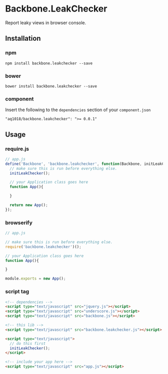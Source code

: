 Backbone.LeakChecker
====================

Report leaky views in browser console.


## Installation

### npm

```
npm install backbone.leakchecker --save
```

### bower

```
bower install backbone.leakchecker --save
```

### component

Insert the following to the `dependencies` section of your `component.json`

```
"aq1018/backbone.leakchecker": ">= 0.0.1"
```

## Usage

### require.js

```js
// app.js
define('Backbone', 'backbone.leakchecker', function(Backbone, initLeakChecker) {
  // make sure this is run before everything else.
  initLeakChecker();

  // your Application class goes here
  function App(){

  }

  return new App();
});

```

### browserify

```js
// app.js

// make sure this is run before everything else.
require('backbone.leakchecker')();

// your Application class goes here
function App(){

}

module.exports = new App();
```

### script tag

```html
<!-- dependencies -->
<script type="text/javascript" src="jquery.js"></script>
<script type="text/javascript" src="underscore.js"></script>
<script type="text/javascript" src="backbone.js"></script>

<!-- this lib -->
<script type="text/javascript" src="backbone.leakchecker.js"></script>

<script type="text/javascript">
  // do this first
  initLeakChecker();
</script>

<!-- include your app here -->
<script type="text/javascript" src="app.js"></script>
```
